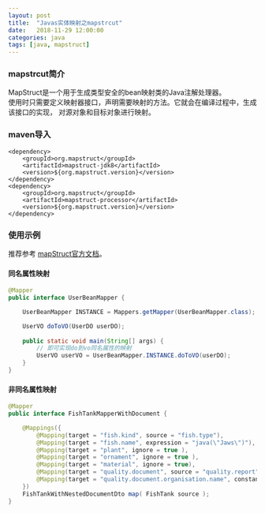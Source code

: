 ```yaml
---
layout: post
title:  "Javas实体映射之mapstrcut"
date:   2018-11-29 12:00:00
categories: java
tags: [java, mapstruct]
---
```


### mapstrcut简介
MapStruct是一个用于生成类型安全的bean映射类的Java注解处理器。  
使用时只需要定义映射器接口，声明需要映射的方法。它就会在编译过程中，生成该接口的实现，
对源对象和目标对象进行映射。  
<!-- more -->

### maven导入
```
<dependency>
    <groupId>org.mapstruct</groupId>
    <artifactId>mapstruct-jdk8</artifactId>
    <version>${org.mapstruct.version}</version>
</dependency>
<dependency>
    <groupId>org.mapstruct</groupId>
    <artifactId>mapstruct-processor</artifactId>
    <version>${org.mapstruct.version}</version>
</dependency>
```

### 使用示例
推荐参考 [mapStruct官方文档](http://mapstruct.org/documentation/dev/reference/html/)。

#### 同名属性映射
```java
@Mapper
public interface UserBeanMapper {

    UserBeanMapper INSTANCE = Mappers.getMapper(UserBeanMapper.class);

    UserVO doToVO(UserDO userDO);
    
    public static void main(String[] args) {
        // 即可实现do到vo同名属性的映射
        UserVO userVO = UserBeanMapper.INSTANCE.doToVO(userDO);
    }
}

```
#### 非同名属性映射
```java
@Mapper
public interface FishTankMapperWithDocument {

    @Mappings({
        @Mapping(target = "fish.kind", source = "fish.type"),
        @Mapping(target = "fish.name", expression = "java(\"Jaws\")"),
        @Mapping(target = "plant", ignore = true ),
        @Mapping(target = "ornament", ignore = true ),
        @Mapping(target = "material", ignore = true),
        @Mapping(target = "quality.document", source = "quality.report"),
        @Mapping(target = "quality.document.organisation.name", constant = "NoIdeaInc" )
    })
    FishTankWithNestedDocumentDto map( FishTank source );
}

```

